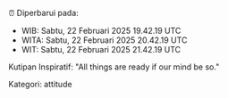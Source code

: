 ⏰ Diperbarui pada:
- WIB: Sabtu, 22 Februari 2025 19.42.19 UTC
- WITA: Sabtu, 22 Februari 2025 20.42.19 UTC
- WIT: Sabtu, 22 Februari 2025 21.42.19 UTC

Kutipan Inspiratif:
"All things are ready if our mind be so."


Kategori: attitude


